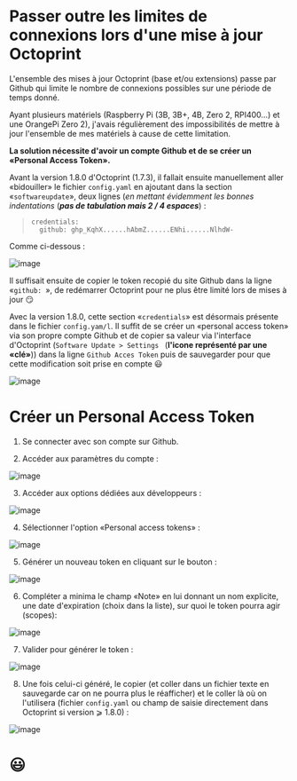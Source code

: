 # Passer outre les limites de connexions lors d'une mise à jour Octoprint

L'ensemble des mises à jour Octoprint (base et/ou extensions) passe par Github qui limite le nombre de connexions possibles sur une période de temps donné.

Ayant plusieurs matériels (Raspberry Pi (3B, 3B+, 4B, Zero 2, RPI400…) et une OrangePi Zero 2), j'avais régulièrement des impossibilités de mettre à jour l'ensemble de mes matériels à cause de cette limitation. 

**La solution nécessite d'avoir un compte Github et de se créer un «Personal Access Token».**
 
Avant la version 1.8.0 d'Octoprint (1.7.3), il fallait ensuite manuellement aller «bidouiller» le fichier `config.yaml` en ajoutant dans la section «`softwareupdate`», deux lignes (*en mettant évidemment les bonnes indentations* (***pas de tabulation mais 2 / 4 espaces***) :

 >     credentials:
 >       github: ghp_KqhX......hAbmZ......ENhi......NlhdW-
 
 Comme ci-dessous :
 
 ![image](./images/Personal_access_tokens/config-yaml-github-token.jpg)
 
Il suffisait ensuite de copier le token recopié du site Github dans la ligne «`github: `», de redémarrer Octoprint pour ne plus être limité lors de mises à jour :smirk:

Avec la version 1.8.0, cette section «`credentials`» est désormais présente dans le fichier `config.yam/l`. Il suffit de se créer un «personal access token» via son propre compte Github et de copier sa valeur via l'interface d'Octoprint (`Software Update > Settings ` (**l'icone représenté par une «clé»**)) dans la ligne `Github Acces Token` puis de sauvegarder pour que cette modification soit prise en compte :smiley:

![image](./images/Personal_access_tokens/octo-plugin-conf-software-update-Github-access-token.jpg)

# Créer un Personal Access Token

1.  Se connecter avec son compte sur Github.
 
2. Accéder aux paramètres du compte :
 
 ![image](./images/Personal_access_tokens/1-compte-settings.jpg)
 
3. Accéder aux options dédiées aux développeurs :
 
 ![image](./images/Personal_access_tokens/2-developper-settings.jpg)
 
4. Sélectionner l'option «Personal access tokens» :
 
 ![image](./images/Personal_access_tokens/3-personal-access-tokens.jpg)
 
5. Générer un nouveau token en cliquant sur le bouton :
  
 ![image](./images/Personal_access_tokens/4-generate-new-token.jpg)
 
6. Compléter a minima le champ «Note» en lui donnant un nom explicite, une date d'expiration (choix dans la liste), sur quoi le token pourra agir (scopes):
  
 ![image](./images/Personal_access_tokens/5-new-personal-access-token.jpg)
  
7. Valider pour générer le token :
  
 ![image](./images/Personal_access_tokens/6-new-personal-access-token_2.jpg)
  
8. Une fois celui-ci généré, le copier (et coller dans un fichier texte en sauvegarde car on ne pourra plus le réafficher) et le coller là où on l'utilisera (fichier `config.yaml` ou champ de saisie directement dans Octoprint si version ⩾ 1.8.0) :
  
 ![image](./images/Personal_access_tokens/7-personal-access-token-généré.jpg)
 
 # :smiley:
  
